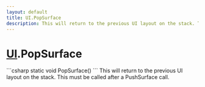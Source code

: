 ```yaml
---
layout: default
title: UI.PopSurface
description: This will return to the previous UI layout on the stack. This must be called after a PushSurface call.
---
```

# [UI]({{site.url}}/Pages/StereoKit/UI.html).PopSurface

<div class='signature' markdown='1'>
```csharp
static void PopSurface()
```
This will return to the previous UI layout on the stack.
This must be called after a PushSurface call.
</div>




